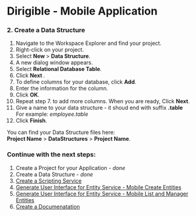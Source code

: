 # Dirigible - Mobile Application

###  2. Create a Data Structure

1. Navigate to the Workspace Explorer and find your project.
2. Right-click on your project. 
3. Select <b> New </b> > <b>Data Structure</b>.
4. A new dialog window appears. 
5. Select <b>Relational Database Table</b>. 
6. Click <b> Next </b>.
7. To define columns for your database, click <b>Add</b>.
8. Enter the information for the column.
9. Click <b>OK</b>. 
10. Repeat step 7. to add more columns. When you are ready,  Click <b>Next</b>.
11. Give a name to your data structure - it shoud end with suffix <b>.table</b> <br>For example: <i>employee.table</i>
12. Click <b>Finish</b>.

You can find your Data Structure files here: <br>
<b>Project Name</b> > <b>DataStructures</b> > <b>Project Name</b>.


### Continue with the next steps:

1. Create a Project for your Application - <i>done</i>
2. Create a Data Structure -  <i>done</i>
3. [Create a Scripting Service][3]
4. [Generate User Interface for Entity Service -  Mobile Create Entities][4]
5. [Generate User Interface for Entity Service -  Mobile List and Manager Entities][5]
6. [Create a Documenatation][6]



[3]:https://github.com/dirigiblelabs/curriculum/blob/master/PerihanAsanova/ScriptingService.md
[4]:https://github.com/dirigiblelabs/curriculum/blob/master/PerihanAsanova/UIEntity.md
[5]:https://github.com/dirigiblelabs/curriculum/blob/master/PerihanAsanova/UIManager.md
[6]:https://github.com/dirigiblelabs/curriculum/blob/master/PerihanAsanova/Doc.md
